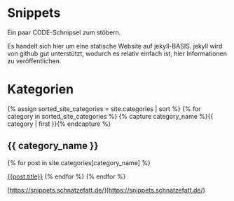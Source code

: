 # Snippets

Ein paar CODE-Schnipsel zum stöbern.

Es handelt sich hier um eine statische Website auf jekyll-BASIS. jekyll wird von github gut unterstützt, wodurch es relativ einfach ist, hier Informationen zu veröffentlichen.

# Kategorien

<!-- found here https://blog.webjeda.com/jekyll-categories/ -->

{% assign sorted_site_categories = site.categories | sort %}
{% for category in sorted_site_categories %}
{% capture category_name %}{{ category | first }}{% endcapture %}
## {{ category_name }}
{% for post in site.categories[category_name] %}
<!-- - [{{post.title}}]({{ site.baseurl }}{{ post.url }}) -->
<a href="{{ site.baseurl }}{{ post.url }}">{{post.title}}</a>
{% endfor %}
{% endfor %}

[https://snippets.schnatzefatt.de/](https://snippets.schnatzefatt.de/)
